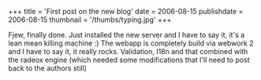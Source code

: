 +++
title = 'First post on the new blog'
date = 2006-08-15
publishdate = 2006-08-15
thumbnail = '/thumbs/typing.jpg'
+++

Fjew, finally done. Just installed the new server and I have to say it, it's a lean mean killing machine :)
The webapp is completely build via webwork 2 and I have to say it, it really rocks. Validation, I18n and that combined with
the radeox engine (which needed some modifications that I'll need to post back to the authors still)
